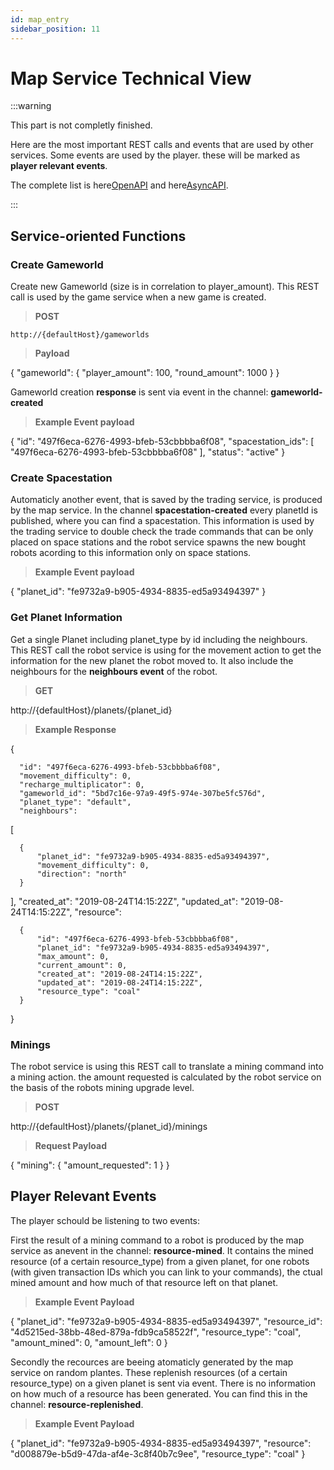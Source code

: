 ```yaml
---
id: map_entry
sidebar_position: 11
---
```


# Map Service Technical View

:::warning

This part is not completly finished.

Here are the most important REST calls and events that are used by other services. Some events are used by the player. these will be marked as **player relevant events**.

The complete list is here[OpenAPI](/docs/openapi/map) and here[AsyncAPI](/docs/asyncapi/map).

:::

## Service-oriented Functions

### Create Gameworld

Create new Gameworld (size is in correlation to player_amount). This REST call is used by the game service when a new game is created.

>**POST** 

    http://{defaultHost}/gameworlds

>**Payload**

  {
    "gameworld": {
      "player_amount": 100,
      "round_amount": 1000
    }
  }

Gameworld creation **response** is sent via event in the channel: **gameworld-created**

>**Example Event payload**

  {
    "id": "497f6eca-6276-4993-bfeb-53cbbbba6f08",
    "spacestation_ids": [
      "497f6eca-6276-4993-bfeb-53cbbbba6f08"
    ],
    "status": "active"
  }

### Create Spacestation

Automaticly another event, that is saved by the trading service, is produced by the map service. In the channel **spacestation-created** every planetId is published, where you can find a spacestation. This information is used by the trading service to double check the trade commands that can be only placed on space stations and the robot service spawns the new bought robots acording to this information only on space stations.

>**Example Event payload**

  {
    "planet_id": "fe9732a9-b905-4934-8835-ed5a93494397"
  }

### Get Planet Information

Get a single Planet including planet_type by id including the neighbours. This REST call the robot service is using for the movement action to get the information for the new planet the robot moved to. It also include the neighbours for the **neighbours event** of the robot.

>**GET**

  http://{defaultHost}/planets/{planet_id}

>**Example Response**

  {

      "id": "497f6eca-6276-4993-bfeb-53cbbbba6f08",
      "movement_difficulty": 0,
      "recharge_multiplicator": 0,
      "gameworld_id": "5bd7c16e-97a9-49f5-974e-307be5fc576d",
      "planet_type": "default",
      "neighbours": 

  [

      {
          "planet_id": "fe9732a9-b905-4934-8835-ed5a93494397",
          "movement_difficulty": 0,
          "direction": "north"
      }

  ],
  "created_at": "2019-08-24T14:15:22Z",
  "updated_at": "2019-08-24T14:15:22Z",
  "resource":

      {
          "id": "497f6eca-6276-4993-bfeb-53cbbbba6f08",
          "planet_id": "fe9732a9-b905-4934-8835-ed5a93494397",
          "max_amount": 0,
          "current_amount": 0,
          "created_at": "2019-08-24T14:15:22Z",
          "updated_at": "2019-08-24T14:15:22Z",
          "resource_type": "coal"
      }

  }

### Minings

The robot service is using this REST call to translate a mining command into a mining action. the amount requested is calculated by the robot service on the basis of the robots mining upgrade level.

>**POST**

  http://{defaultHost}/planets/{planet_id}/minings

>**Request Payload**

  {
      "mining":
      {
          "amount_requested": 1
      }
  }

## Player Relevant Events

The player schould be listening to two events:

First the result of a mining command to a robot is produced by the map service as anevent in the channel: **resource-mined**. It contains the
mined resource (of a certain resource_type) from a given planet, for one robots (with given transaction IDs which you can link to your commands), the ctual mined amount and how much of that resource left on that planet.

>**Example Event Payload**

  {
    "planet_id": "fe9732a9-b905-4934-8835-ed5a93494397",
    "resource_id": "4d5215ed-38bb-48ed-879a-fdb9ca58522f",
    "resource_type": "coal",
    "amount_mined": 0,
    "amount_left": 0
  }

Secondly the recources are beeing atomaticly generated by the map service on random plantes. These replenish resources (of a certain resource_type) on a given planet is sent via event. There is no information on how much of a resource has been generated. You can find this in the channel: **resource-replenished**.

>**Example Event Payload**

  {
    "planet_id": "fe9732a9-b905-4934-8835-ed5a93494397",
    "resource": "d008879e-b5d9-47da-af4e-3c8f40b7c9ee",
    "resource_type": "coal"
  }
